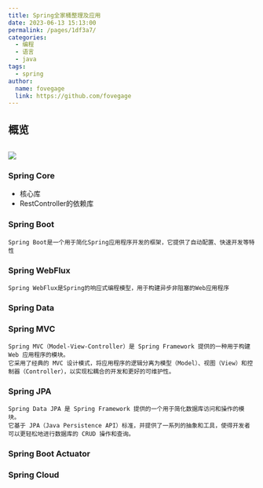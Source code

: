 ```yaml
---
title: Spring全家桶整理及应用
date: 2023-06-13 15:13:00
permalink: /pages/1df3a7/
categories:
  - 编程
  - 语言
  - java
tags:
  - spring
author:
  name: fovegage
  link: https://github.com/fovegage
---
```


## 概览

``` 
```

![](https://obsidian-foveagge.oss-cn-beijing.aliyuncs.com/blog/MT2ewk.png)

### Spring Core

- 核心库
- RestController的依赖库

### Spring Boot

```
Spring Boot是一个用于简化Spring应用程序开发的框架，它提供了自动配置、快速开发等特性
```

### Spring WebFlux

```
Spring WebFlux是Spring的响应式编程模型，用于构建异步非阻塞的Web应用程序
```

### Spring Data

### Spring MVC

```
Spring MVC（Model-View-Controller）是 Spring Framework 提供的一种用于构建 Web 应用程序的模块。
它采用了经典的 MVC 设计模式，将应用程序的逻辑分离为模型（Model）、视图（View）和控制器（Controller），以实现松耦合的开发和更好的可维护性。
```

### Spring JPA

```
Spring Data JPA 是 Spring Framework 提供的一个用于简化数据库访问和操作的模块。
它基于 JPA（Java Persistence API）标准，并提供了一系列的抽象和工具，使得开发者可以更轻松地进行数据库的 CRUD 操作和查询。
```

### Spring Boot Actuator

### Spring Cloud
